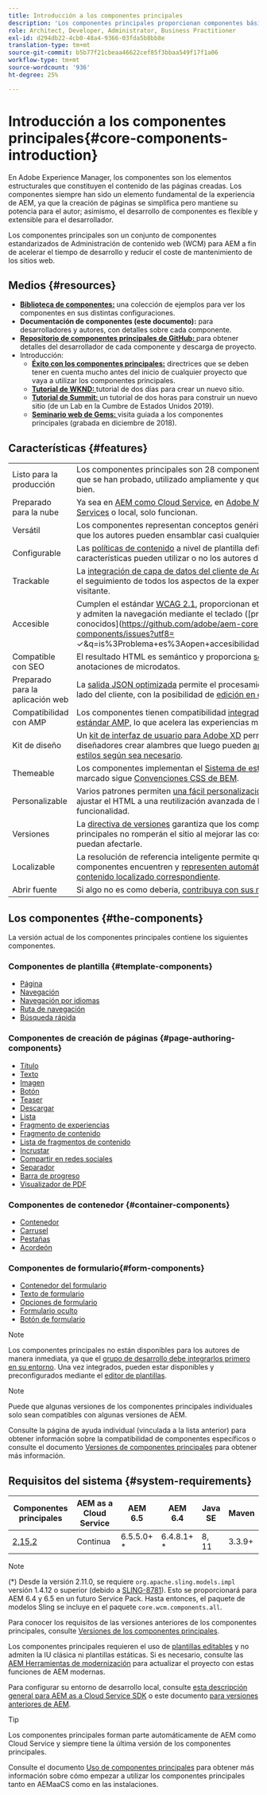 ```yaml
---
title: Introducción a los componentes principales
description: 'Los componentes principales proporcionan componentes básicos sólidos y ampliables, basados en las últimas tecnologías y prácticas recomendadas. '
role: Architect, Developer, Administrator, Business Practitioner
exl-id: d294db22-4cb0-48a4-9366-03fda5b8bb8e
translation-type: tm+mt
source-git-commit: b5b77f21cbeaa46622cef85f3bbaa549f17f1a06
workflow-type: tm+mt
source-wordcount: '936'
ht-degree: 25%

---
```


# Introducción a los componentes principales{#core-components-introduction}

En Adobe Experience Manager, los componentes son los elementos estructurales que constituyen el contenido de las páginas creadas. Los componentes siempre han sido un elemento fundamental de la experiencia de AEM, ya que la creación de páginas se simplifica pero mantiene su potencia para el autor; asimismo, el desarrollo de componentes es flexible y extensible para el desarrollador.

Los componentes principales son un conjunto de componentes estandarizados de Administración de contenido web (WCM) para AEM a fin de acelerar el tiempo de desarrollo y reducir el coste de mantenimiento de los sitios web.

## Medios {#resources}

* **[Biblioteca de componentes:](https://www.adobe.com/go/aem_cmp_library)**  una colección de ejemplos para ver los componentes en sus distintas configuraciones.
* **Documentación de componentes (este documento):** para desarrolladores y autores, con detalles sobre cada componente.
* **[Repositorio de componentes principales de GitHub: ](https://github.com/adobe/aem-core-wcm-components)** para obtener detalles del desarrollador de cada componente y descarga de proyecto.
* Introducción:
   * **[Éxito con los componentes principales:](/help/developing/success.md)** directrices que se deben tener en cuenta mucho antes del inicio de cualquier proyecto que vaya a utilizar los componentes principales.
   * **[Tutorial de WKND: ](https://docs.adobe.com/content/help/en/experience-manager-learn/getting-started-wknd-tutorial-develop/overview.html)** tutorial de dos días para crear un nuevo sitio.
   * **[Tutorial de Summit: ](https://expleague.azureedge.net/labs/L767/index.html)** un tutorial de dos horas para construir un nuevo sitio (de un Lab en la Cumbre de Estados Unidos 2019).
   * **[Seminario web de Gems: ](https://helpx.adobe.com/experience-manager/kt/eseminars/gems/AEM-Core-Components.html)** visita guiada a los componentes principales (grabada en diciembre de 2018).

## Características {#features}

|  |  |
|---|---|
| Listo para la producción | Los componentes principales son 28 componentes sólidos que se han probado, utilizado ampliamente y que funcionan bien. |
| Preparado para la nube | Ya sea en [AEM como Cloud Service](https://docs.adobe.com/content/help/en/experience-manager-cloud-service/landing/home.html), en [Adobe Managed Services](https://github.com/adobe/aem-project-archetype/tree/master/src/main/archetype/dispatcher.ams) o local, solo funcionan. |
| Versátil | Los componentes representan conceptos genéricos con los que los autores pueden ensamblar casi cualquier diseño. |
| Configurable | Las [políticas de contenido](https://docs.adobe.com/content/help/en/experience-manager-cloud-service/implementing/components-templates/templates.html#content-policies) a nivel de plantilla definen qué características pueden utilizar o no los autores de la página. |
| Trackable | La [integración de capa de datos del cliente de Adobe](/help/developing/data-layer/overview.md) permite el seguimiento de todos los aspectos de la experiencia del visitante. |
| Accesible | Cumplen el estándar [WCAG 2.1](https://www.w3.org/TR/WCAG21/), proporcionan etiquetas ARIA y admiten la navegación mediante el teclado ([problemas conocidos](https://github.com/adobe/aem-core-wcm-components/issues?utf8= ✓&amp;q=is%3Problema+es%3Aopen+accesibilidad+in%3Atitle)). |
| Compatible con SEO | El resultado HTML es semántico y proporciona [schema.org](https://schema.org) anotaciones de microdatos. |
| Preparado para la aplicación web | La [salida JSON optimizada](https://docs.adobe.com/content/help/en/experience-manager-learn/foundation/development/develop-sling-model-exporter.html) permite el procesamiento en el lado del cliente, con la posibilidad de [edición en contexto](https://docs.adobe.com/content/help/en/experience-manager-learn/sites/spa-editor/spa-editor-framework-feature-video-use.html). |
| Compatibilidad con AMP | Los componentes tienen compatibilidad [integrada con el estándar AMP,](/help/developing/amp.md) lo que acelera las experiencias móviles. |
| Kit de diseño | Un [kit de interfaz de usuario para Adobe XD](https://experienceleague.adobe.com/docs/experience-manager-learn/assets/AEM-CoreComponents-UI-Kit.xd) permite a los diseñadores crear alambres que luego pueden [aplicar a los estilos según sea necesario](https://github.com/adobe/aem-guides-wknd/releases/download/aem-guides-wknd-0.0.2/AEM_UI-kit-WKND.xd). |
| Themeable | Los componentes implementan el [Sistema de estilos](https://docs.adobe.com/content/help/en/experience-manager-cloud-service/implementing/components-templates/style-system.html) y el marcado sigue [Convenciones CSS de BEM](http://getbem.com/). |
| Personalizable | Varios patrones permiten [una fácil personalización](developing/customizing.md), desde ajustar el HTML a una reutilización avanzada de la funcionalidad. |
| Versiones | La [directiva de versiones](https://github.com/adobe/aem-core-wcm-components/wiki/Versioning-policies) garantiza que los componentes principales no romperán el sitio al mejorar las cosas que puedan afectarle. |
| Localizable | La resolución de referencia inteligente permite que ciertos componentes encuentren y [representen automáticamente el contenido localizado correspondiente](get-started/localization.md). |
| Abrir fuente | Si algo no es como debería, [contribuya con sus mejoras!](https://github.com/adobe/aem-core-wcm-components/blob/master/CONTRIBUTING.md) |

## Los componentes {#the-components}

La versión actual de los componentes principales contiene los siguientes componentes.

### Componentes de plantilla {#template-components}

* [Página](components/page.md)
* [Navegación](components/navigation.md)
* [Navegación por idiomas](components/language-navigation.md)
* [Ruta de navegación](components/breadcrumb.md)
* [Búsqueda rápida](components/quick-search.md)

### Componentes de creación de páginas {#page-authoring-components}

* [Título](components/title.md)
* [Texto](components/text.md)
* [Imagen](components/image.md)
* [Botón](components/button.md)
* [Teaser](components/teaser.md)
* [Descargar](components/download.md)
* [Lista](components/list.md)
* [Fragmento de experiencias](components/experience-fragment.md)
* [Fragmento de contenido](components/content-fragment-component.md)
* [Lista de fragmentos de contenido](components/content-fragment-list.md)
* [Incrustar](components/embed.md)
* [Compartir en redes sociales](components/sharing.md)
* [Separador](components/separator.md)
* [Barra de progreso](components/progress-bar.md)
* [Visualizador de PDF](components/pdf-viewer.md)

### Componentes de contenedor {#container-components}

* [Contenedor](components/container.md)
* [Carrusel](components/carousel.md)
* [Pestañas](components/tabs.md)
* [Acordeón](components/accordion.md)

### Componentes de formulario{#form-components}

* [Contenedor del formulario](components/forms/form-container.md)
* [Texto de formulario](components/forms/form-text.md)
* [Opciones de formulario](components/forms/form-options.md)
* [Formulario oculto](components/forms/form-hidden.md)
* [Botón de formulario](components/forms/form-button.md)

>[!NOTE]
>
>Los componentes principales no están disponibles para los autores de manera inmediata, ya que el [grupo de desarrollo debe integrarlos primero en su entorno](get-started/using.md). Una vez integrados, pueden estar disponibles y preconfigurados mediante el [editor de plantillas](https://docs.adobe.com/content/help/en/experience-manager-cloud-service/sites/authoring/features/templates.html).

>[!NOTE]
>
>Puede que algunas versiones de los componentes principales individuales solo sean compatibles con algunas versiones de AEM.
>
>Consulte la página de ayuda individual (vinculada a la lista anterior) para obtener información sobre la compatibilidad de componentes específicos o consulte el documento [Versiones de componentes principales](versions.md) para obtener más información.

## Requisitos del sistema {#system-requirements}

| Componentes principales | AEM as a Cloud Service | AEM 6.5 | AEM 6.4 | Java SE | Maven |
|---------|---------|---------|---------|---------|---------|
| [2,15,2](https://github.com/adobe/aem-core-wcm-components/releases/tag/core.wcm.components.reactor-2.15.2) | Continua | 6.5.5.0+ * | 6.4.8.1+ * | 8, 11 | 3.3.9+ |

>[!NOTE]
>
>(*) Desde la versión 2.11.0, se requiere `org.apache.sling.models.impl` versión 1.4.12 o superior (debido a [SLING-8781](https://issues.apache.org/jira/browse/SLING-8781)). Esto se proporcionará para AEM 6.4 y 6.5 en un futuro Service Pack. Hasta entonces, el paquete de modelos Sling se incluye en el paquete `core.wcm.components.all`.

Para conocer los requisitos de las versiones anteriores de los componentes principales, consulte [Versiones de los componentes principales](versions.md).

Los componentes principales requieren el uso de [plantillas editables](https://docs.adobe.com/content/help/en/experience-manager-learn/sites/page-authoring/template-editor-feature-video-use.html) y no admiten la IU clásica ni plantillas estáticas. Si es necesario, consulte las [AEM Herramientas de modernización](https://opensource.adobe.com/aem-modernize-tools/pages/tools.html) para actualizar el proyecto con estas funciones de AEM modernas.

Para configurar su entorno de desarrollo local, consulte [esta descripción general para AEM as a Cloud Service SDK](https://docs.adobe.com/content/help/es-ES/experience-manager-learn/cloud-service/local-development-environment-set-up/overview.html) o este documento [para versiones anteriores de AEM](https://docs.adobe.com/content/help/en/experience-manager-learn/foundation/development/set-up-a-local-aem-development-environment.html).

>[!TIP]
>
>Los componentes principales forman parte automáticamente de AEM como Cloud Service y siempre tiene la última versión de los componentes principales.
>
>Consulte el documento [Uso de componentes principales](/help/get-started/using.md) para obtener más información sobre cómo empezar a utilizar los componentes principales tanto en AEMaaCS como en las instalaciones.
